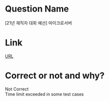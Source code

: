 # Question Name  
[21년 재직자 대회 예선] 마이크로서버  

# Link
[URL](https://softeer.ai/practice/info.do?idx=1&eid=628)  

# Correct or not and why?  
Not Correct  
Time limit exceeded in some test cases  
